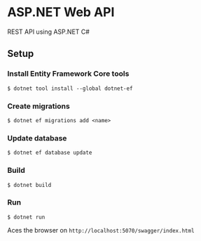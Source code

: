 # ASP.NET Web API

REST API using ASP.NET C#

## Setup

### Install Entity Framework Core tools

    $ dotnet tool install --global dotnet-ef

### Create migrations

    $ dotnet ef migrations add <name>


### Update database

    $ dotnet ef database update

### Build

    $ dotnet build

### Run

    $ dotnet run

Aces the browser on `http://localhost:5070/swagger/index.html`

